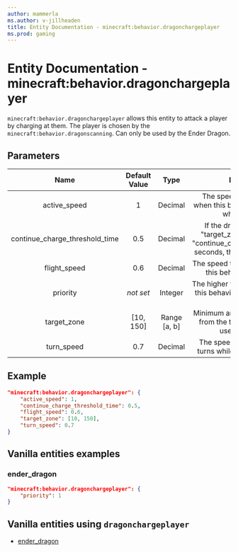 ```yaml
---
author: mammerla
ms.author: v-jillheaden
title: Entity Documentation - minecraft:behavior.dragonchargeplayer
ms.prod: gaming
---
```


# Entity Documentation - minecraft:behavior.dragonchargeplayer

`minecraft:behavior.dragonchargeplayer` allows this entity to attack a player by charging at them. The player is chosen by the `minecraft:behavior.dragonscanning`. Can only be used by the Ender Dragon.

## Parameters

| Name| Default Value| Type| Description |
|:-----------:|:-----------:|:-----------:|:-----------:|
| active_speed| 1| Decimal| The speed this entity moves when this behavior has started or while it's active. |
| continue_charge_threshold_time| 0.5| Decimal| If the dragon is outside the "target_zone" for longer than "continue_charge_threshold_time" seconds, the charge is canceled. |
| flight_speed| 0.6| Decimal| The speed this entity moves while this behavior is not active. |
|priority|*not set*|Integer|The higher the priority, the sooner this behavior will be executed as a goal.|
| target_zone| [10, 150]| Range [a, b]| Minimum and maximum distance, from the target, this entity can use this behavior. |
| turn_speed| 0.7| Decimal| The speed at which this entity turns while using this behavior. |

## Example

```json
"minecraft:behavior.dragonchargeplayer": {
    "active_speed": 1,
    "continue_charge_threshold_time": 0.5,
    "flight_speed": 0.6,
    "target_zone": [10, 150],
    "turn_speed": 0.7
}
```

## Vanilla entities examples

### ender_dragon

```json
"minecraft:behavior.dragonchargeplayer": {
    "priority": 1
}
```

## Vanilla entities using `dragonchargeplayer`

- [ender_dragon](../../../../Source/VanillaBehaviorPack_Snippets/entities/ender_dragon.md)
